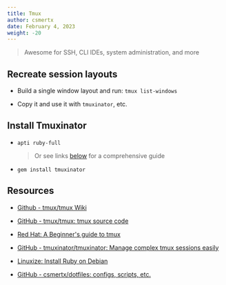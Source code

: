 ```yaml
---
title: Tmux
author: csmertx
date: February 4, 2023
weight: -20
---
```


> Awesome for SSH, CLI IDEs, system administration, and more

## Recreate session layouts

- Build a single window layout and run: ```tmux list-windows```

- Copy it and use it with ```tmuxinator```, etc.

## Install Tmuxinator

- ```apti ruby-full```

    > Or see links [below](#resources) for a comprehensive guide

- ```gem install tmuxinator```

## Resources

- [Github - tmux/tmux Wiki](https://github.com/tmux/tmux/wiki)

- [GitHub - tmux/tmux: tmux source code](https://github.com/tmux/tmux)

- [Red Hat: A Beginner's guide to tmux](https://www.redhat.com/sysadmin/introduction-tmux-linux)

- [GitHub - tmuxinator/tmuxinator: Manage complex tmux sessions easily](https://github.com/tmuxinator/tmuxinator)

- [Linuxize: Install Ruby on Debian](https://linuxize.com/post/how-to-install-ruby-on-debian-10/)

- [GitHub - csmertx/dotfiles: configs, scripts, etc.](https://github.com/csmertx/dotfiles)